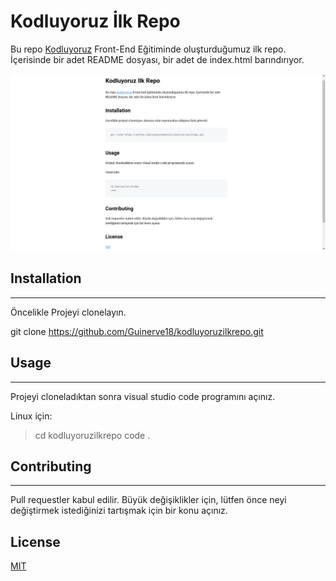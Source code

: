 # Kodluyoruz İlk Repo

Bu repo [Kodluyoruz](https://www.kodluyoruz.org/}) Front-End Eğitiminde oluşturduğumuz ilk repo. İçerisinde bir adet README dosyası, bir adet de index.html barındırıyor. 

![Kodluyoruz Ödev](https://raw.githubusercontent.com/Kodluyoruz/taskforce/main/git/odev1/figures/markdown.png)


## Installation

---------------

Öncelikle Projeyi clonelayın. 

git clone https://github.com/Guinerve18/kodluyoruzilkrepo.git



## Usage

-------------

Projeyi cloneladıktan sonra visual studio code programını açınız.

Linux için:

> cd kodluyoruzilkrepo
 code .

 ## Contributing

 --------

 Pull requestler kabul edilir. Büyük değişiklikler için, lütfen önce neyi değiştirmek istediğinizi tartışmak için bir konu açınız.

 ## License

 [MIT][def]

[def]: https://choosealicense.com/licenses/mit/